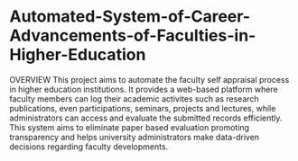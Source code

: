 # Automated-System-of-Career-Advancements-of-Faculties-in-Higher-Education
OVERVIEW
This project aims to automate the faculty self appraisal process in higher education institutions.
It provides a web-based platform where faculty members can log their academic activites such as research publications, even participations, seminars, projects and lectures, while administrators can access and evaluate the submitted records efficiently.
This system aims to eliminate paper based evaluation promoting transparency and helps university administrators make data-driven decisions regarding faculty developments.